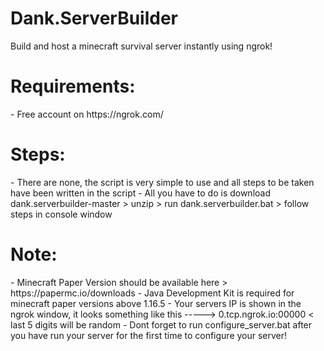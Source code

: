 # Dank.ServerBuilder
Build and host a minecraft survival server instantly using ngrok!

<h1> Requirements: </h1>
- Free account on https://ngrok.com/

<h1> Steps: </h1>
- There are none, the script is very simple to use and all steps to be taken have been written in the script </n>
- All you have to do is download dank.serverbuilder-master > unzip > run dank.serverbuilder.bat > follow steps in console window

<h1> Note: </h1>
- Minecraft Paper Version should be available here > https://papermc.io/downloads
- Java Development Kit is required for minecraft paper versions above 1.16.5
- Your servers IP is shown in the ngrok window, it looks something like this -----> 0.tcp.ngrok.io:00000 < last 5 digits will be random
- Dont forget to run configure_server.bat after you have run your server for the first time to configure your server!
